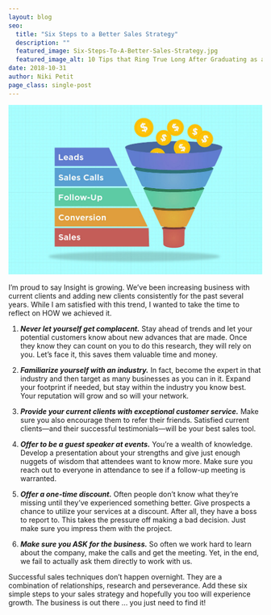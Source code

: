 ```yaml
---
layout: blog
seo:
  title: "Six Steps to a Better Sales Strategy"
  description: ""
  featured_image: Six-Steps-To-A-Better-Sales-Strategy.jpg
  featured_image_alt: 10 Tips that Ring True Long After Graduating as a Creative
date: 2018-10-31
author: Niki Petit
page_class: single-post
---
```


![](Six-Steps-To-A-Better-Sales-Strategy.jpg)

I’m proud to say Insight is growing. We’ve been increasing business with current clients and adding new clients consistently for the past several years. While I am satisfied with this trend, I wanted to take the time to reflect on HOW we achieved it.

1. **_Never let yourself get complacent._** Stay ahead of trends and let your potential customers know about new advances that are made. Once they know they can count on you to do this research, they will rely on you. Let’s face it, this saves them valuable time and money.

2. **_Familiarize yourself with an industry._** In fact, become the expert in that industry and then target as many businesses as you can in it. Expand your footprint if needed, but stay within the industry you know best. Your reputation will grow and so will your network.

3. **_Provide your current clients with exceptional customer service._** Make sure you also encourage them to refer their friends. Satisfied current clients—and their successful testimonials—will be your best sales tool.

4. **_Offer to be a guest speaker at events._** You’re a wealth of knowledge. Develop a presentation about your strengths and give just enough nuggets of wisdom that attendees want to know more. Make sure you reach out to everyone in attendance to see if a follow-up meeting is warranted.

5. **_Offer a one-time discount._** Often people don’t know what they’re missing until they’ve experienced something better. Give prospects a chance to utilize your services at a discount. After all, they have a boss to report to. This takes the pressure off making a bad decision. Just make sure you impress them with the project.

6. **_Make sure you ASK for the business._** So often we work hard to learn about the company, make the calls and get the meeting. Yet, in the end, we fail to actually ask them directly to work with us.

Successful sales techniques don’t happen overnight. They are a combination of relationships, research and perseverance. Add these six simple steps to your sales strategy and hopefully you too will experience growth. The business is out there ... you just need to find it!
